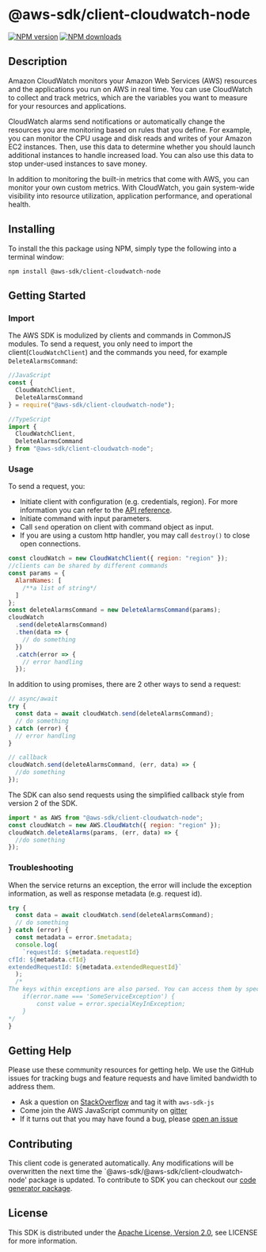 # @aws-sdk/client-cloudwatch-node

[![NPM version](https://img.shields.io/npm/v/@aws-sdk/client-cloudwatch-node/preview.svg)](https://www.npmjs.com/package/@aws-sdk/client-cloudwatch-node)
[![NPM downloads](https://img.shields.io/npm/dm/@aws-sdk/client-cloudwatch-node.svg)](https://www.npmjs.com/package/@aws-sdk/client-cloudwatch-node)

## Description

<p>Amazon CloudWatch monitors your Amazon Web Services (AWS) resources and the applications you run on AWS in real time. You can use CloudWatch to collect and track metrics, which are the variables you want to measure for your resources and applications.</p> <p>CloudWatch alarms send notifications or automatically change the resources you are monitoring based on rules that you define. For example, you can monitor the CPU usage and disk reads and writes of your Amazon EC2 instances. Then, use this data to determine whether you should launch additional instances to handle increased load. You can also use this data to stop under-used instances to save money.</p> <p>In addition to monitoring the built-in metrics that come with AWS, you can monitor your own custom metrics. With CloudWatch, you gain system-wide visibility into resource utilization, application performance, and operational health.</p>

## Installing

To install the this package using NPM, simply type the following into a terminal window:

```
npm install @aws-sdk/client-cloudwatch-node
```

## Getting Started

### Import

The AWS SDK is modulized by clients and commands in CommonJS modules. To send a request, you only need to import the client(`CloudWatchClient`) and the commands you need, for example `DeleteAlarmsCommand`:

```javascript
//JavaScript
const {
  CloudWatchClient,
  DeleteAlarmsCommand
} = require("@aws-sdk/client-cloudwatch-node");
```

```javascript
//TypeScript
import {
  CloudWatchClient,
  DeleteAlarmsCommand
} from "@aws-sdk/client-cloudwatch-node";
```

### Usage

To send a request, you:

- Initiate client with configuration (e.g. credentials, region). For more information you can refer to the [API reference][].
- Initiate command with input parameters.
- Call `send` operation on client with command object as input.
- If you are using a custom http handler, you may call `destroy()` to close open connections.

```javascript
const cloudWatch = new CloudWatchClient({ region: "region" });
//clients can be shared by different commands
const params = {
  AlarmNames: [
    /**a list of string*/
  ]
};
const deleteAlarmsCommand = new DeleteAlarmsCommand(params);
cloudWatch
  .send(deleteAlarmsCommand)
  .then(data => {
    // do something
  })
  .catch(error => {
    // error handling
  });
```

In addition to using promises, there are 2 other ways to send a request:

```javascript
// async/await
try {
  const data = await cloudWatch.send(deleteAlarmsCommand);
  // do something
} catch (error) {
  // error handling
}
```

```javascript
// callback
cloudWatch.send(deleteAlarmsCommand, (err, data) => {
  //do something
});
```

The SDK can also send requests using the simplified callback style from version 2 of the SDK.

```javascript
import * as AWS from "@aws-sdk/client-cloudwatch-node";
const cloudWatch = new AWS.CloudWatch({ region: "region" });
cloudWatch.deleteAlarms(params, (err, data) => {
  //do something
});
```

### Troubleshooting

When the service returns an exception, the error will include the exception information, as well as response metadata (e.g. request id).

```javascript
try {
  const data = await cloudWatch.send(deleteAlarmsCommand);
  // do something
} catch (error) {
  const metadata = error.$metadata;
  console.log(
    `requestId: ${metadata.requestId}
cfId: ${metadata.cfId}
extendedRequestId: ${metadata.extendedRequestId}`
  );
  /*
The keys within exceptions are also parsed. You can access them by specifying exception names:
    if(error.name === 'SomeServiceException') {
        const value = error.specialKeyInException;
    }
*/
}
```

## Getting Help

Please use these community resources for getting help. We use the GitHub issues for tracking bugs and feature requests and have limited bandwidth to address them.

- Ask a question on [StackOverflow](https://stackoverflow.com/questions/tagged/aws-sdk-js) and tag it with `aws-sdk-js`
- Come join the AWS JavaScript community on [gitter](https://gitter.im/aws/aws-sdk-js-v3)
- If it turns out that you may have found a bug, please [open an issue](https://github.com/aws/aws-sdk-js-v3/issues)

## Contributing

This client code is generated automatically. Any modifications will be overwritten the next time the `@aws-sdk/@aws-sdk/client-cloudwatch-node' package is updated. To contribute to SDK you can checkout our [code generator package][].

## License

This SDK is distributed under the
[Apache License, Version 2.0](http://www.apache.org/licenses/LICENSE-2.0),
see LICENSE for more information.

[code generator package]: https://github.com/aws/aws-sdk-js-v3/tree/master/packages/service-types-generator
[api reference]: https://docs.aws.amazon.com/AWSJavaScriptSDK/latest/
